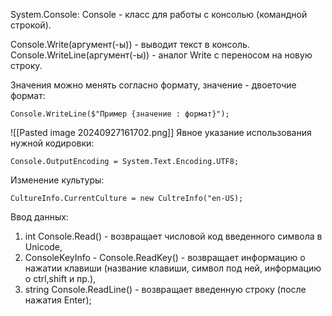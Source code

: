 System.Console:
Console - класс для работы с консолью (командной строкой).

Console.Write(аргумент(-ы)) - выводит текст в консоль.
Console.WriteLine(аргумент(-ы)) - аналог Write с переносом на новую строку.

Значения можно менять согласно формату, значение - двоеточие формат:
```
Console.WriteLine($"Пример {значение : формат}");
```
![[Pasted image 20240927161702.png]]
Явное указание использования нужной кодировки:
```
Console.OutputEncoding = System.Text.Encoding.UTF8;
```
Изменение культуры:
```
CultureInfo.CurrentCulture = new CultreInfo("en-US);
```

Ввод данных:
1. int Console.Read() - возвращает числовой код введенного символа в Unicode,
2. ConsoleKeyInfo - Console.ReadKey() - возвращает информацию о нажатии клавиши (название клавиши, символ под ней, информацию о ctrl,shift и пр.),
3. string Console.ReadLine() - возвращает введенную строку (после нажатия Enter);

